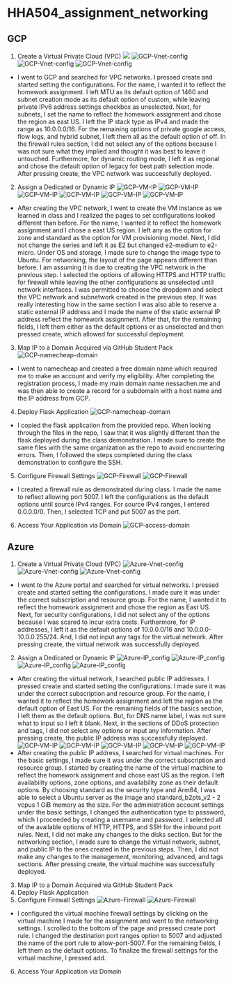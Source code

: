 # HHA504_assignment_networking

## GCP
1. Create a Virtual Private Cloud (VPC)
![](https://github.com/user-attachments/assets/e019ddfa-9085-4c82-9e09-b9197b4bccc1)
![GCP-Vnet-config](https://github.com/user-attachments/assets/01c54d67-8419-4829-baf4-44011d9a3f0c)
![GCP-Vnet-config](https://github.com/user-attachments/assets/cdbd4fe7-6ce7-46ef-a633-10c9a3498251)
![GCP-Vnet-config](https://github.com/user-attachments/assets/98c0b126-2420-476b-a9d4-4434abac3106)
- I went to GCP and searched for VPC networks. I pressed create and started setting the configurations. For the name, I wanted it to reflect the homework assignment. I left MTU as its default option of 1460 and subnet creation mode as its default option of custom, while leaving private IPv6 address settings checkbox as unselected. Next, for subnets, I set the name to reflect the homework assignment and chose the region as east US. I left the IP stack type as IPv4 and made the range as 10.0.0.0/16. For the remaining options of private google access, flow logs, and hybrid subnet, I left them all as the default option of off. In the firewall rules section, I did not select any of the options because I was not sure what they implied and thought it was best to leave it untouched. Furthermore, for dynamic routing mode, I left it as regional and chose the default option of legacy for best path selection mode. After pressing create, the VPC network was successfully deployed.
2. Assign a Dedicated or Dynamic IP
![GCP-VM-IP](https://github.com/user-attachments/assets/1ebcf7df-2c6f-4db5-8cb5-7820240afeb5)
![GCP-VM-IP](https://github.com/user-attachments/assets/4e14a295-9695-4e2d-883a-c4db544d31d7)
![GCP-VM-IP](https://github.com/user-attachments/assets/2891e577-e6c2-4aab-a83b-a3510c31a83f)
![GCP-VM-IP](https://github.com/user-attachments/assets/4d692d71-1110-4f16-a7e9-b68c4e0889dd)
![GCP-VM-IP](https://github.com/user-attachments/assets/0d23ed17-184e-4cb7-9750-32d44fe3f72a)
![GCP-VM-IP](https://github.com/user-attachments/assets/c448440e-6ad6-4fdb-b2a8-dc9490d01003)
- After creating the VPC network, I went to create the VM instance as we learned in class and I realized the pages to set configurations looked different than before. For the name, I wanted it to reflect the homework assignment and I chose a east US region. I left any as the option for zone and standard as the option for VM provisioning model. Next, I did not change the series and left it as E2 but changed e2-medium to e2-micro. Under OS and storage, I made sure to change the image type to Ubuntu. For networking, the layout of the page appears different than before. I am assuming it is due to creating the VPC network in the previous step. I selected the options of allowing HTTPS and HTTP traffic for firewall while leaving the other configurations as unselected until network interfaces. I was permitted to choose the dropdown and select the VPC network and subnetwork created in the previous step. It was really interesting how in the same section I was also able to reserve a static external IP address and I made the name of the static external IP address reflect the homework assignment. After that, for the remaining fields, I left them either as the default options or as unselected and then pressed create, which allowed for successful deployment.
3. Map IP to a Domain Acquired via GitHub Student Pack
![GCP-namecheap-domain](https://github.com/user-attachments/assets/e3d2e4fc-4f45-4315-b3cf-68bb4099a67f)
- I went to namecheap and created a free domain name which required me to make an account and verify my eligibility. After completing the registration process, I made my main domain name nessachen.me and was then able to create a record for a subdomain with a host name and the IP address from GCP. 
4. Deploy Flask Application
![GCP-namecheap-domain](https://github.com/user-attachments/assets/da670217-f5f1-4b0b-8e86-e8f89270c853)
- I copied the flask application from the provided repo. When looking through the files in the repo, I saw that it was slightly different than the flask deployed during the class demonstration. I made sure to create the same files with the same organization as the repo to avoid encountering errors. Then, I followed the steps completed during the class demonstration to configure the SSH.
5. Configure Firewall Settings
![GCP-Firewall](https://github.com/user-attachments/assets/6ec5fd6f-9440-4bd9-b714-24ebe6f81643)
![GCP-Firewall](https://github.com/user-attachments/assets/24f06b1b-3ef4-48aa-b45e-a4edca8925ec)
- I created a firewall rule as demonstrated during class. I made the name to reflect allowing port 5007. I left the configurations as the default options until source IPv4 ranges. For source IPv4 ranges, I entered 0.0.0.0/0. Then, I selected TCP and put 5007 as the port.
6. Access Your Application via Domain
![GCP-access-domain](https://github.com/user-attachments/assets/24a6973d-fe5e-4687-bf15-e8dcf826c154)
  
## Azure 
1. Create a Virtual Private Cloud (VPC)
![Azure-Vnet-config](https://github.com/user-attachments/assets/9b2b80df-c31a-4329-b588-96172cc7ee43)
![Azure-Vnet-config](https://github.com/user-attachments/assets/e4c31a7f-81ca-463e-99b8-165b834d5db4)
![Azure-Vnet-config](https://github.com/user-attachments/assets/5cd0815e-8e73-4ac3-b538-6587107f12b5)
- I went to the Azure portal and searched for virtual networks. I pressed create and started setting the configurations. I made sure it was under the correct subscription and resource group. For the name, I wanted it to reflect the homework assignment and chose the region as East US. Next, for security configurations, I did not select any of the options because I was scared to incur extra costs. Furthermore, for IP addresses, I left it as the default options of 10.0.0.0/16 and 10.0.0.0-10.0.0.255/24. And, I did not input any tags for the virtual network. After pressing create, the virtual network was successfully deployed.
2. Assign a Dedicated or Dynamic IP
![Azure-IP_config](https://github.com/user-attachments/assets/8c96f0dc-db0d-4e0e-8a49-4784130e58f9)
![Azure-IP_config](https://github.com/user-attachments/assets/679e63f5-68dd-474b-9369-89ce6fbe0d02)
![Azure-IP_config](https://github.com/user-attachments/assets/2bfacbb6-c050-4b5a-977c-9c318272e8ce)
![Azure-IP_config](https://github.com/user-attachments/assets/323e371f-0b34-4211-b302-00849f4f0a9d)
- After creating the virtual network, I searched public IP addresses. I pressed create and started setting the configurations. I made sure it was under the correct subscription and resource group. For the name, I wanted it to reflect the homework assignment and left the region as the default option of East US. For the remaining fields of the basics section, I left them as the default options. But, for DNS name label, I was not sure what to input so I left it blank. Next, in the sections of DDoS protection and tags, I did not select any options or input any information. After pressing create, the public IP address was successfully deployed.
![GCP-VM-IP](https://github.com/user-attachments/assets/bdb6c05b-bb86-4097-8798-bcefd0b89b8d)
![GCP-VM-IP](https://github.com/user-attachments/assets/13ed7cb6-b381-4cf3-805f-a2f35bb16769)
![GCP-VM-IP](https://github.com/user-attachments/assets/2d94672b-e91d-4c17-9c48-8a49781cf5f5)
![GCP-VM-IP](https://github.com/user-attachments/assets/e88c8346-e59d-47bc-902f-a334f56df630)
![GCP-VM-IP](https://github.com/user-attachments/assets/cf5af4da-66e3-4936-b8d7-46e448765760)
- After creating the public IP address, I searched for virtual machines. For the basic settings, I made sure it was under the correct subscription and resource group. I started by creating the name of the virtual machine to reflect the homework assignment and chose east US as the region. I left availability options, zone options, and availability zone as their default options. By choosing standard as the security type and Arm64, I was able to select a Ubuntu server as the image and standard_b2pts_v2 - 2 vcpus 1 GiB memory as the size. For the administration account settings under the basic settings, I changed the authentication type to password, which I proceeded by creating a username and password. I selected all of the available options of HTTP, HTTPS, and SSH for the inbound port rules. Next, I did not make any changes to the disks section. But for the networking section, I made sure to change the virtual network, subnet, and public IP to the ones created in the previous steps. Then, I did not make any changes to the management, monitoring, advanced, and tags sections. After pressing create, the virtual machine was successfully deployed.
3. Map IP to a Domain Acquired via GitHub Student Pack
![]()
4. Deploy Flask Application
![]()
5. Configure Firewall Settings
![Azure-Firewall](https://github.com/user-attachments/assets/d8d9b115-0a90-43ce-aea0-4a130293a4da)
![Azure-Firewall](https://github.com/user-attachments/assets/23700cfb-3960-491c-878a-a4700fd7fbcc)
- I configured the virtual machine firewall settings by clicking on the virtual machine I made for the assignment and went to the networking settings. I scrolled to the bottom of the page and pressed create port rule. I changed the destination port ranges option to 5007 and adjusted the name of the port rule to allow-port-5007. For the remaining fields, I left them as the default options. To finalize the firewall settings for the virtual machine, I pressed add.
6. Access Your Application via Domain
![]()
